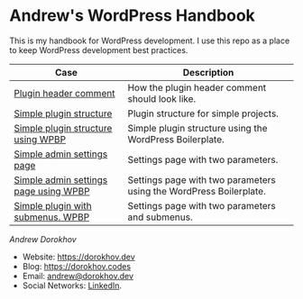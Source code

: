 # Andrew's WordPress Handbook
This is my handbook for WordPress development.
I use this repo as a place to keep WordPress development best practices.

| Case                                                                         | Description                                                        |
|------------------------------------------------------------------------------|--------------------------------------------------------------------|
| [Plugin header comment](solutions/plugin-header-comment)                     | How the plugin header comment should look like.                    |
| [Simple plugin structure](solutions/simple-plugin-structure)                 | Plugin structure for simple projects.                              |
| [Simple plugin structure using WPBP](solutions/simple-wpbp-plugin-structure) | Simple plugin structure using the WordPress Boilerplate.           |
| [Simple admin settings page](solutions/simple-settings-page)                 | Settings page with two parameters.                                 |
| [Simple admin settings page using WPBP](solutions/simple-settings-page-wpbp) | Settings page with two parameters using the WordPress Boilerplate. |
| [Simple plugin with submenus. WPBP](solutions/simple-plugin-with-submenus)   | Settings page with two parameters and submenus.                    |

*Andrew Dorokhov*

- Website: https://dorokhov.dev
- Blog: https://dorokhov.codes
- Email: [andrew@dorokhov.dev](mailto:andrew@dorokhov.dev)
- Social Networks: [LinkedIn](https://www.linkedin.com/in/andrew-dorokhov/).
